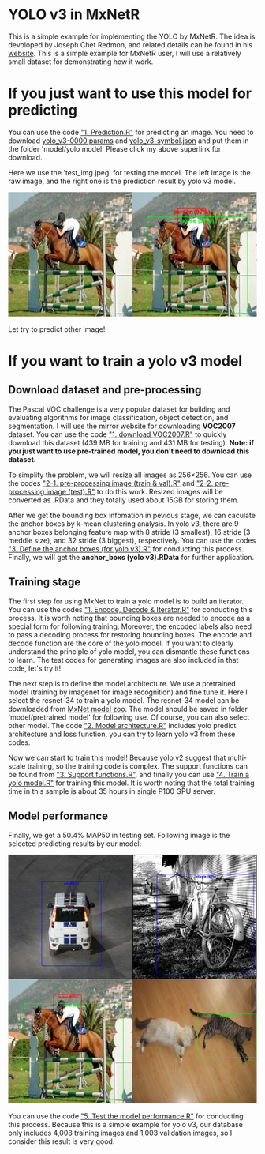 
YOLO v3 in MxNetR
===

This is a simple example for implementing the YOLO by MxNetR. The idea is devoloped by Joseph Chet Redmon, and related details can be found in his [website](https://pjreddie.com/darknet/yolo/?utm_source=next.36kr.com). This is a simple example for MxNetR user, I will use a relatively small dataset for demonstrating how it work. 

# If you just want to use this model for predicting

You can use the code ["1. Prediction.R"](https://github.com/xup6fup/MxNetR-YOLO/blob/master/voc2007/code/3.%20Predicting/1.%20Prediction.R) for predicting an image. You need to download [yolo_v3-0000.params](https://drive.google.com/open?id=1NDCaWLQev43K3pqhCSYVLNo2FVpVqgh_) and [yolo_v3-symbol.json](https://drive.google.com/open?id=1unzvMu0hKMLi2gmeLywqnXBguAUWQoZb) and put them in the folder 'model/yolo model' Please click my above superlink for download. 

Here we use the 'test_img.jpeg' for testing the model. The left image is the raw image, and the right one is the prediction result by yolo v3 model.

<p align="center">
  <img src="pred_test_img.jpeg">
</p>

Let try to predict other image!

# If you want to train a yolo v3 model

Download dataset and pre-processing
---

The Pascal VOC challenge is a very popular dataset for building and evaluating algorithms for image classification, object detection, and segmentation. I will use the mirror website for downloading **VOC2007** dataset. You can use the code ["1. download VOC2007.R"](https://github.com/xup6fup/MxNetR-YOLO/blob/master/code/voc2007/1.%20Processing%20data/1.%20download%20VOC2007.R) to quickly download this dataset (439 MB for training and 431 MB for testing). **Note: if you just want to use pre-trained model, you don't need to download this dataset.**

To simplify the problem, we will resize all images as 256×256. You can use the codes ["2-1. pre-processing image (train & val).R"](https://github.com/xup6fup/MxNetR-YOLO/blob/master/voc2007/code/1.%20Processing%20data/2-1.%20pre-processing%20image%20(train%20%26%20val).R) and ["2-2. pre-processing image (test).R"](https://github.com/xup6fup/MxNetR-YOLO/blob/master/voc2007/code/1.%20Processing%20data/2-2.%20pre-processing%20image%20(test).R) to do this work. Resized images will be converted as .RData and they totally used about 15GB for storing them.

After we get the bounding box infomation in pevious stage, we can caculate the anchor boxes by k-mean clustering analysis. In yolo v3, there are 9 anchor boxes belonging feature map with 8 stride (3 smallest), 16 stride (3 meddle size), and 32 stride (3 biggest), respectively. You can use the codes ["3. Define the anchor boxes (for yolo v3).R"](https://github.com/xup6fup/MxNetR-YOLO/blob/master/voc2007/code/1.%20Processing%20data/3.%20Define%20the%20anchor%20boxes%20(for%20yolo%20v3).R) for conducting this process. Finally, we will get the **anchor_boxs (yolo v3).RData** for further application.

Training stage
---

The first step for using MxNet to train a yolo model is to build an iterator. You can use the codes ["1. Encode, Decode & Iterator.R"](https://github.com/xup6fup/MxNetR-YOLO/blob/master/code/2.%20Training/1.%20Encode%2C%20Decode%20%26%20Iterator.R) for conducting this process. It is worth noting that bounding boxes are needed to encode as a special form for following training. Moreover, the encoded labels also need to pass a decoding process for restoring bounding boxes. The encode and decode function are the core of the yolo model. If you want to clearly understand the principle of yolo model, you can dismantle these functions to learn. The test codes for generating images are also included in that code, let's try it!

The next step is to define the model architecture. We use a pretrained model (training by imagenet for image recognition) and fine tune it. Here I select the resnet-34 to train a yolo model. The resnet-34 model can be downloaded from [MxNet model zoo](http://data.mxnet.io/models/imagenet/). The model should be saved in folder 'model/pretrained model' for following use. Of course, you can also select other model. The code ["2. Model architecture.R"](https://github.com/xup6fup/MxNetR-YOLO/blob/master/voc2007/code/2.%20Training/2.%20Model%20architecture.R) includes yolo predict architecture and loss function, you can try to learn yolo v3 from these codes.

Now we can start to train this model! Because yolo v2 suggest that multi-scale training, so the training code is complex. The support functions can be found from ["3. Support functions.R"](https://github.com/xup6fup/MxNetR-YOLO/blob/master/voc2007/code/2.%20Training/3.%20Support%20functions.R), and finally you can use ["4. Train a yolo model.R"](https://github.com/xup6fup/MxNetR-YOLO/blob/master/voc2007/code/2.%20Training/4.%20Train%20a%20yolo%20model.R) for training this model. It is worth noting that the total training time in this sample is about 35 hours in single P100 GPU server.

Model performance
---

Finally, we get a 50.4% MAP50 in testing set. Following image is the selected predicting results by our model:

<p align="center">
  <img src="Pred_example.jpeg">
</p>

You can use the code ["5. Test the model performance.R"](https://github.com/xup6fup/MxNetR-YOLO/blob/master/voc2007/code/2.%20Training/5.%20Test%20the%20model%20performance.R) for conducting this process. Because this is a simple example for yolo v3, our database only includes 4,008 training images and 1,003 validation images, so I consider this result is very good.
